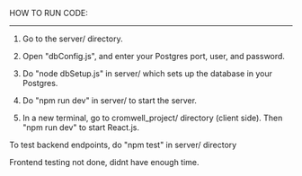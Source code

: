 HOW TO RUN CODE:

-----------------------------------------------------------------------------------------------------------------------

1. Go to the server/ directory.

2. Open "dbConfig.js", and enter your Postgres port, user, and password.

3. Do "node dbSetup.js" in server/ which sets up the database in your Postgres.

4. Do "npm run dev" in server/ to start the server.

5. In a new terminal, go to cromwell_project/ directory (client side). Then "npm run dev" to start React.js.

To test backend endpoints, do "npm test" in server/ directory

Frontend testing not done, didnt have enough time.
